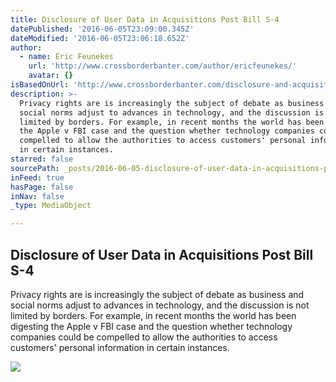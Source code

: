 ```yaml
---
title: Disclosure of User Data in Acquisitions Post Bill S-4
datePublished: '2016-06-05T23:09:00.345Z'
dateModified: '2016-06-05T23:06:18.652Z'
author:
  - name: Eric Feunekes
    url: 'http://www.crossborderbanter.com/author/ericfeunekes/'
    avatar: {}
isBasedOnUrl: 'http://www.crossborderbanter.com/disclosure-and-acquisitions/'
description: >-
  Privacy rights are is increasingly the subject of debate as business and
  social norms adjust to advances in technology, and the discussion is not
  limited by borders. For example, in recent months the world has been digesting
  the Apple v FBI case and the question whether technology companies could be
  compelled to allow the authorities to access customers' personal information
  in certain instances.
starred: false
sourcePath: _posts/2016-06-05-disclosure-of-user-data-in-acquisitions-post-bill-s-4.md
inFeed: true
hasPage: false
inNav: false
_type: MediaObject

---
```

<article style=""><h1>Disclosure of User Data in Acquisitions Post Bill S-4</h1><p>Privacy rights are is increasingly the subject of debate as business and social norms adjust to advances in technology, and the discussion is not limited by borders. For example, in recent months the world has been digesting the Apple v FBI case and the question whether technology companies could be compelled to allow the authorities to access customers' personal information in certain instances.</p><img src="http://www.crossborderbanter.com/wp-content/uploads/2016/06/iStock_000055689490_Large-e1464835909733.jpg" /></article>